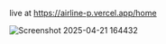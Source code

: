 
live at    https://airline-p.vercel.app/home

![Screenshot 2025-04-21 164432](https://github.com/user-attachments/assets/eecfea69-c8d1-4807-a01e-7f2f9da195ab)
